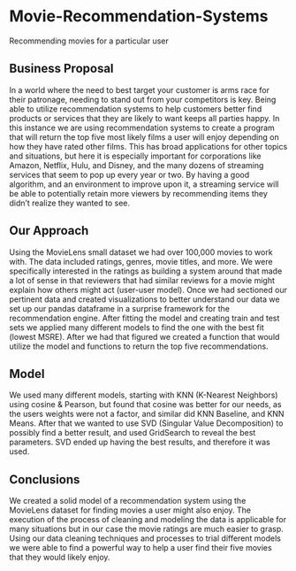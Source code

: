 # Movie-Recommendation-Systems
Recommending movies for a particular user



## Business Proposal

In a world where the need to best target your customer is arms race for their patronage, needing to stand out from your competitors is key. Being able to utilize recommendation systems to help customers better find products or services that they are likely to want keeps all parties happy. In this instance we are using recommendation systems to create a program that will return the top five most likely films a user will enjoy depending on how they have rated other films. This has broad applications for other topics and situations, but here it is especially important for corporations like Amazon, Netflix, Hulu, and Disney, and the many dozens of streaming services that seem to pop up every year or two. By having a good algorithm, and an environment to improve upon it, a streaming service will be able to potentially retain more viewers by recommending items they didn’t realize they wanted to see.

## Our Approach
Using the MovieLens small dataset we had over 100,000 movies to work with. The data included ratings, genres, movie titles, and more. We were specifically interested in the ratings as building a system around that made a lot of sense in that reviewers that had similar reviews for a movie might explain how others might act (user-user model). Once we had sectioned our pertinent data and created visualizations to better understand our data we set up our pandas dataframe in a surprise framework for the recommendation engine. After fitting the model and creating train and test sets we applied many different models to find the one with the best fit (lowest MSRE). After we had that figured we created a function that would utilize the model and functions to return the top five recommendations.

## Model
We used many different models, starting with KNN (K-Nearest Neighbors) using cosine & Pearson, but found that cosine was better for our needs, as the users weights were not a factor, and similar did KNN Baseline, and KNN Means. After that we wanted to use SVD (Singular Value Decomposition) to possibly find a better result, and used GridSearch to reveal the best parameters. SVD ended up having the best results, and therefore it was used.

## Conclusions
We created a solid model of a recommendation system using the MovieLens dataset for finding movies a user might also enjoy. The execution of the process of cleaning and modeling the data is applicable for many situations but in our case the movie ratings are much easier to grasp. Using our data cleaning techniques and processes to trial different models we were able to find a powerful way to help a user find their five movies that they would likely enjoy.  
